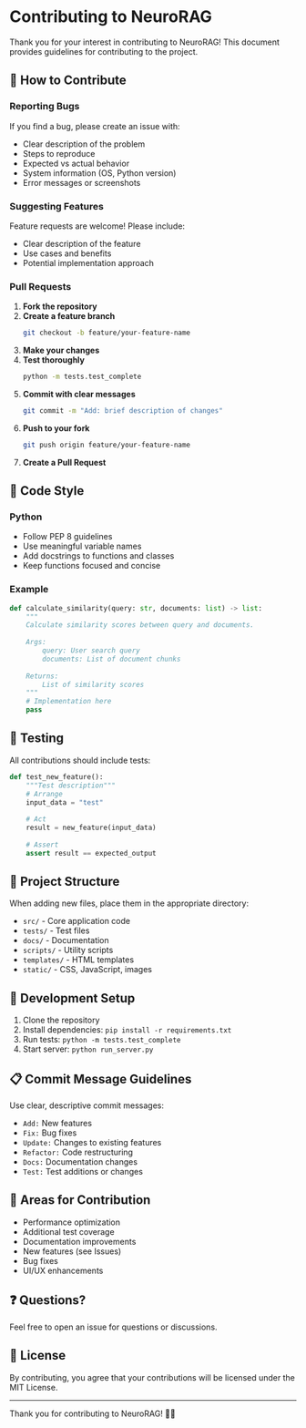 # Contributing to NeuroRAG

Thank you for your interest in contributing to NeuroRAG! This document provides guidelines for contributing to the project.

## 🤝 How to Contribute

### Reporting Bugs

If you find a bug, please create an issue with:
- Clear description of the problem
- Steps to reproduce
- Expected vs actual behavior
- System information (OS, Python version)
- Error messages or screenshots

### Suggesting Features

Feature requests are welcome! Please include:
- Clear description of the feature
- Use cases and benefits
- Potential implementation approach

### Pull Requests

1. **Fork the repository**
2. **Create a feature branch**
   ```bash
   git checkout -b feature/your-feature-name
   ```
3. **Make your changes**
4. **Test thoroughly**
   ```bash
   python -m tests.test_complete
   ```
5. **Commit with clear messages**
   ```bash
   git commit -m "Add: brief description of changes"
   ```
6. **Push to your fork**
   ```bash
   git push origin feature/your-feature-name
   ```
7. **Create a Pull Request**

## 📝 Code Style

### Python

- Follow PEP 8 guidelines
- Use meaningful variable names
- Add docstrings to functions and classes
- Keep functions focused and concise

### Example

```python
def calculate_similarity(query: str, documents: list) -> list:
    """
    Calculate similarity scores between query and documents.
    
    Args:
        query: User search query
        documents: List of document chunks
        
    Returns:
        List of similarity scores
    """
    # Implementation here
    pass
```

## 🧪 Testing

All contributions should include tests:

```python
def test_new_feature():
    """Test description"""
    # Arrange
    input_data = "test"
    
    # Act
    result = new_feature(input_data)
    
    # Assert
    assert result == expected_output
```

## 📁 Project Structure

When adding new files, place them in the appropriate directory:

- `src/` - Core application code
- `tests/` - Test files
- `docs/` - Documentation
- `scripts/` - Utility scripts
- `templates/` - HTML templates
- `static/` - CSS, JavaScript, images

## 🔧 Development Setup

1. Clone the repository
2. Install dependencies: `pip install -r requirements.txt`
3. Run tests: `python -m tests.test_complete`
4. Start server: `python run_server.py`

## 📋 Commit Message Guidelines

Use clear, descriptive commit messages:

- `Add:` New features
- `Fix:` Bug fixes
- `Update:` Changes to existing features
- `Refactor:` Code restructuring
- `Docs:` Documentation changes
- `Test:` Test additions or changes

## 🌟 Areas for Contribution

- Performance optimization
- Additional test coverage
- Documentation improvements
- New features (see Issues)
- Bug fixes
- UI/UX enhancements

## ❓ Questions?

Feel free to open an issue for questions or discussions.

## 📜 License

By contributing, you agree that your contributions will be licensed under the MIT License.

---

Thank you for contributing to NeuroRAG! 🧠✨
